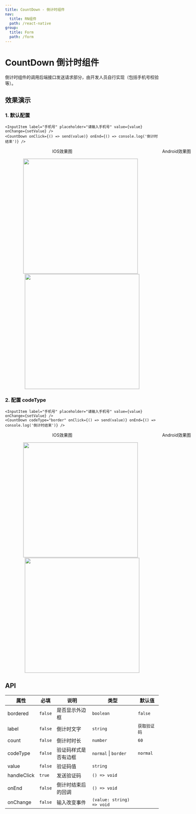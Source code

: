 ```yaml
---
title: CountDown - 倒计时组件
nav:
  title: RN组件
  path: /react-native
group:
  title: Form
  path: /form
---
```


# CountDown 倒计时组件

倒计时组件的调用后端接口发送请求部分，由开发人员自行实现（包括手机号校验等）。

## 效果演示

### 1. 默认配置

```tsx | pure
<InputItem label="手机号" placeholder="请输入手机号" value={value} onChange={setValue} />
<CountDown onClick={() => send(value)} onEnd={() => console.log('倒计时结束')} />
```

<center>
  <div style="display:flex; width: 750px">
    <div style="width: 375px;">IOS效果图</div>
    <div style="width: 375px;">Android效果图</div>
  </div>
</center>
<center>
  <figure>
    <img
      alt=""
      src="https://td-dev-public.oss-cn-hangzhou.aliyuncs.com/maoyes-app/1610003004361958630.gif"
      style="width: 375px; margin-right: 10px; border: 1px solid #ddd;"
    />
    <img
      alt=""
      src="https://td-dev-public.oss-cn-hangzhou.aliyuncs.com/maoyes-app/1610003253796422768.gif"
      style="width: 375px; border: 1px solid #ddd;"
    />
  </figure>
</center>

### 2. 配置 codeType

```tsx | pure
<InputItem label="手机号" placeholder="请输入手机号" value={value} onChange={setValue} />
<CountDown codeType="border" onClick={() => send(value)} onEnd={() => console.log('倒计时结束')} />
```

<center>
  <div style="display:flex; width: 750px">
    <div style="width: 375px;">IOS效果图</div>
    <div style="width: 375px;">Android效果图</div>
  </div>
</center>
<center>
  <figure>
    <img
      alt=""
      src="https://td-dev-public.oss-cn-hangzhou.aliyuncs.com/maoyes-app/1610003912776960694.gif"
      style="width: 375px; margin-right: 10px; border: 1px solid #ddd;"
    />
    <img
      alt=""
      src="https://td-dev-public.oss-cn-hangzhou.aliyuncs.com/maoyes-app/1610003923481708632.gif"
      style="width: 375px; border: 1px solid #ddd;"
    />
  </figure>
</center>

## API

| 属性        | 必填    | 说明                 | 类型                      | 默认值       |
| ----------- | ------- | -------------------- | ------------------------- | ------------ |
| bordered    | `false` | 是否显示外边框       | `boolean`                 | `false`      |
| label       | `false` | 倒计时文字           | `string`                  | `获取验证码` |
| count       | `false` | 倒计时时长           | `number`                  | `60`         |
| codeType    | `false` | 验证码样式是否有边框 | `normal` \| `border`      | `normal`     |
| value       | `false` | 验证码值             | `string`                  |              |
| handleClick | `true`  | 发送验证码           | `() => void`              |              |
| onEnd       | `false` | 倒计时结束后的回调   | `() => void`              |              |
| onChange    | `false` | 输入改变事件         | `(value: string) => void` |              |
